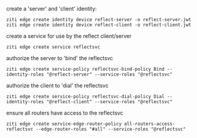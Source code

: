create a 'server' and 'client' identity:

```
ziti edge create identity device reflect-server -o reflect-server.jwt
ziti edge create identity device reflect-client -o reflect-client.jwt
```

create a service for use by the reflect client/server

```
ziti edge create service reflectsvc
```

authorize the server to 'bind' the reflectsvc

```
ziti edge create service-policy reflectsvc-bind-policy Bind --identity-roles "@reflect-server" --service-roles "@reflectsvc"
```

authorize the client to 'dial' the reflectsvc

```
ziti edge create service-policy reflectsvc-dial-policy Dial --identity-roles "@reflect-client" --service-roles "@reflectsvc"
```

ensure all routers have access to the reflectsvc

```
ziti edge create service-edge-router-policy all-routers-access-reflectsvc --edge-router-roles "#all" --service-roles "@reflectsvc"
```



